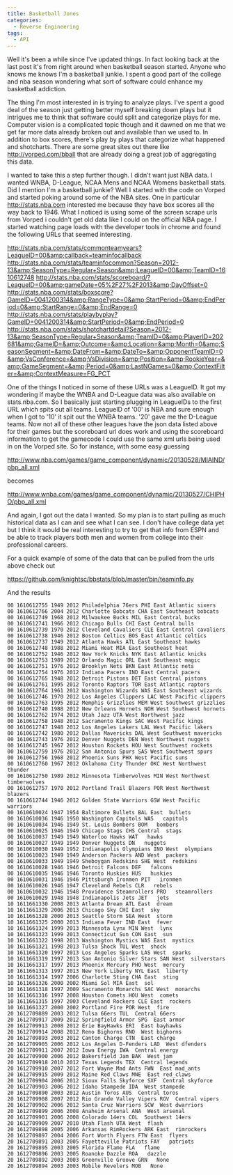```yaml
---
title: Basketball Jones
categories:
  - Reverse Engineering
tags:
  - API
---
```


Well it's been a while since I've updated things. In fact looking back at the last post it's from right around when basketball season started. Anyone who knows me knows I'm a basketball junkie. I spent a good part of the college and nba season wondering what sort of software could enhance my basketball addiction.

The thing I'm most interested in is trying to analyze plays. I've spent a good deal of the season just getting better myself breaking down plays but it intrigues me to think that software could split and categorize plays for me. Computer vision is a complicated topic though and it dawned on me that we get far more data already broken out and available than we used to. In addition to box scores, there's play by plays that categorize what happened and shotcharts. There are some great sites out there like http://vorped.com/bball that are already doing a great job of aggregating this data.

I wanted to take this a step further though. I didn't want just NBA data. I wanted WNBA, D-League, NCAA Mens and NCAA Womens basketball stats. Did I mention I'm a basketball junkie? Well I started with the code on Vorped and started poking around some of the NBA sites. One in particular http://stats.nba.com interested me because they have box scores all the way back to 1946. What I noticed is using some of the screen scrape urls from Vorped i couldn't get old data like I could on the official NBA page. I started watching page loads with the developer tools in chrome and found the following URLs that seemed interesting.

http://stats.nba.com/stats/commonteamyears?LeagueID=00&amp;callback=teaminfocallback
http://stats.nba.com/stats/teaminfocommon?Season=2012-13&amp;SeasonType=Regular+Season&amp;LeagueID=00&amp;TeamID=1610612748
http://stats.nba.com/stats/scoreboard/?LeagueID=00&amp;gameDate=05%2F27%2F2013&amp;DayOffset=0
http://stats.nba.com/stats/boxscore?GameID=0041200314&amp;RangeType=0&amp;StartPeriod=0&amp;EndPeriod=0&amp;StartRange=0&amp;EndRange=0
http://stats.nba.com/stats/playbyplay?GameID=0041200314&amp;StartPeriod=0&amp;EndPeriod=0
http://stats.nba.com/stats/shotchartdetail?Season=2012-13&amp;SeasonType=Regular+Season&amp;TeamID=0&amp;PlayerID=202681&amp;GameID=&amp;Outcome=&amp;Location=&amp;Month=0&amp;SeasonSegment=&amp;DateFrom=&amp;DateTo=&amp;OpponentTeamID=0&amp;VsConference=&amp;VsDivision=&amp;Position=&amp;RookieYear=&amp;GameSegment=&amp;Period=0&amp;LastNGames=0&amp;ContextFilter=&amp;ContextMeasure=FG_PCT

One of the things I noticed in some of these URLs was a LeagueID. It got my wondering if maybe the WNBA and D-League data was also available on stats.nba.com. So I basically just starting plugging in LeagueIDs to the first URL which spits out all teams. LeagueID of '00' is NBA and sure enough when I got to '10' it spit out the WNBA teams. '20' gave me the D-League teams. Now not all of these other leagues have the json data listed above for their games but the scoreboard url does work and using the scoreboard information to get the gamecode I could use the same xml urls being used in on the Vorped site. So for instance, with some easy guessing

http://www.nba.com/games/game_component/dynamic/20130528/MIAIND/pbp_all.xml

becomes

http://www.wnba.com/games/game_component/dynamic/20130527/CHIPHO/pbp_all.xml

And again, I got out the data I wanted. So my plan is to start pulling as much historical data as I can and see what I can see. I don't have college data yet but I think it would be real interesting to try to get that info from ESPN and be able to track players both men and women from college into their professional careers.

For a quick example of some of the data that can be pulled from the urls above check out

https://github.com/knightsc/bbstats/blob/master/bin/teaminfo.py

And the results

```
00 1610612755 1949 2012 Philadelphia 76ers PHI East Atlantic sixers
00 1610612766 2004 2012 Charlotte Bobcats CHA East Southeast bobcats
00 1610612749 1968 2012 Milwaukee Bucks MIL East Central bucks
00 1610612741 1966 2012 Chicago Bulls CHI East Central bulls
00 1610612739 1970 2012 Cleveland Cavaliers CLE East Central cavaliers
00 1610612738 1946 2012 Boston Celtics BOS East Atlantic celtics
00 1610612737 1949 2012 Atlanta Hawks ATL East Southeast hawks
00 1610612748 1988 2012 Miami Heat MIA East Southeast heat
00 1610612752 1946 2012 New York Knicks NYK East Atlantic knicks
00 1610612753 1989 2012 Orlando Magic ORL East Southeast magic
00 1610612751 1976 2012 Brooklyn Nets BKN East Atlantic nets
00 1610612754 1976 2012 Indiana Pacers IND East Central pacers
00 1610612765 1948 2012 Detroit Pistons DET East Central pistons
00 1610612761 1995 2012 Toronto Raptors TOR East Atlantic raptors
00 1610612764 1961 2012 Washington Wizards WAS East Southeast wizards
00 1610612746 1970 2012 Los Angeles Clippers LAC West Pacific clippers
00 1610612763 1995 2012 Memphis Grizzlies MEM West Southwest grizzlies
00 1610612740 1988 2012 New Orleans Hornets NOH West Southwest hornets
00 1610612762 1974 2012 Utah Jazz UTA West Northwest jazz
00 1610612758 1948 2012 Sacramento Kings SAC West Pacific kings
00 1610612747 1948 2012 Los Angeles Lakers LAL West Pacific lakers
00 1610612742 1980 2012 Dallas Mavericks DAL West Southwest mavericks
00 1610612743 1976 2012 Denver Nuggets DEN West Northwest nuggets
00 1610612745 1967 2012 Houston Rockets HOU West Southwest rockets
00 1610612759 1976 2012 San Antonio Spurs SAS West Southwest spurs
00 1610612756 1968 2012 Phoenix Suns PHX West Pacific suns
00 1610612760 1967 2012 Oklahoma City Thunder OKC West Northwest thunder
00 1610612750 1989 2012 Minnesota Timberwolves MIN West Northwest timberwolves
00 1610612757 1970 2012 Portland Trail Blazers POR West Northwest blazers
00 1610612744 1946 2012 Golden State Warriors GSW West Pacific warriors
00 1610610024 1947 1954 Baltimore Bullets BAL East  bullets
00 1610610036 1946 1950 Washington Capitols WAS   capitols
00 1610610034 1946 1949 St. Louis Bombers BOM   bombers
00 1610610025 1946 1949 Chicago Stags CHS Central  stags
00 1610610037 1949 1949 Waterloo Hawks WAT   hawks
00 1610610027 1949 1949 Denver Nuggets DN   nuggets
00 1610610030 1949 1952 Indianapolis Olympians INO West  olympians
00 1610610023 1949 1949 Anderson Packers AND West  packers
00 1610610033 1949 1949 Sheboygan Redskins SHE West  redskins
00 1610610028 1946 1946 Detroit Falcons DEF   falcons
00 1610610035 1946 1946 Toronto Huskies HUS   huskies
00 1610610031 1946 1946 Pittsburgh Ironmen PIT   ironmen
00 1610610026 1946 1947 Cleveland Rebels CLR   rebels
00 1610610032 1946 1948 Providence Steamrollers PRO   steamrollers
00 1610610029 1948 1948 Indianapolis Jets JET   jets
10 1611661330 2008 2013 Atlanta Dream ATL East  dream
10 1611661329 2006 2013 Chicago Sky CHI East  sky
10 1611661328 2000 2013 Seattle Storm SEA West  storm
10 1611661325 2000 2013 Indiana Fever IND East  fever
10 1611661324 1999 2013 Minnesota Lynx MIN West  lynx
10 1611661323 1999 2013 Connecticut Sun CON East  sun
10 1611661322 1998 2013 Washington Mystics WAS East  mystics
10 1611661321 1998 2013 Tulsa Shock TUL West  shock
10 1611661320 1997 2013 Los Angeles Sparks LAS West  sparks
10 1611661319 1997 2013 San Antonio Silver Stars SAN West  silverstars
10 1611661317 1997 2013 Phoenix Mercury PHO West  mercury
10 1611661313 1997 2013 New York Liberty NYL East  liberty
10 1611661314 1997 2006 Charlotte Sting CHA East  sting
10 1611661326 2000 2002 Miami Sol MIA East  sol
10 1611661318 1997 2009 Sacramento Monarchs SAC West  monarchs
10 1611661316 1997 2008 Houston Comets HOU West  comets
10 1611661315 1997 2003 Cleveland Rockers CLE East  rockers
10 1611661327 2000 2002 Portland Fire POR West  fire
20 1612709889 2003 2012 Tulsa 66ers TUL  Central 66ers
20 1612709917 2009 2012 Springfield Armor SPG  East armor
20 1612709913 2008 2012 Erie BayHawks ERI  East bayhawks
20 1612709914 2008 2012 Reno Bighorns RNO  West bighorns
20 1612709893 2003 2012 Canton Charge CTN  East charge
20 1612709905 2006 2012 Los Angeles D-Fenders LAD  West dfenders
20 1612709911 2007 2012 Iowa Energy IWA  Central energy
20 1612709900 2006 2012 Bakersfield Jam BAK  West jam
20 1612709918 2010 2012 Texas Legends TEX  Central legends
20 1612709910 2007 2012 Fort Wayne Mad Ants FWN  East mad_ants
20 1612709915 2009 2012 Maine Red Claws MNE  East red_claws
20 1612709904 2006 2012 Sioux Falls Skyforce SXF  Central skyforce
20 1612709903 2006 2012 Idaho Stampede IDA  West stampede
20 1612709890 2003 2012 Austin Toros AUS  Central toros
20 1612709908 2007 2012 Rio Grande Valley Vipers RGV  Central vipers
20 1612709902 2006 2012 Santa Cruz Warriors SCW  West dwarriors
20 1612709899 2006 2008 Anaheim Arsenal ANA  West arsenal
20 1612709901 2006 2008 Colorado 14ers COL  Southwest 14ers
20 1612709909 2007 2010 Utah Flash UTA West  flash
20 1612709898 2005 2006 Arkansas RimRockers ARK East  rimrockers
20 1612709897 2004 2006 Fort Worth Flyers FTW East  flyers
20 1612709891 2003 2005 Fayetteville Patriots FAY   patriots
20 1612709895 2003 2005 Florida Flame FLA   flame
20 1612709896 2003 2005 Roanoke Dazzle ROA   dazzle
20 1612709892 2003 2003 Greenville Groove GRN   None
20 1612709894 2003 2003 Mobile Revelers MOB   None
```
